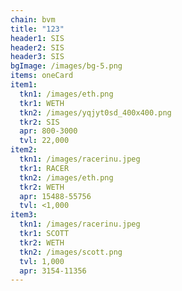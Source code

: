 ```yaml
---
chain: bvm
title: "123"
header1: SIS
header2: SIS
header3: SIS
bgImage: /images/bg-5.png
items: oneCard
item1:
  tkn1: /images/eth.png
  tkr1: WETH
  tkn2: /images/yqjyt0sd_400x400.png
  tkr2: SIS
  apr: 800-3000
  tvl: 22,000
item2:
  tkn1: /images/racerinu.jpeg
  tkr1: RACER
  tkn2: /images/eth.png
  tkr2: WETH
  apr: 15488-55756
  tvl: <1,000
item3:
  tkn1: /images/racerinu.jpeg
  tkr1: SCOTT
  tkr2: WETH
  tkn2: /images/scott.png
  tvl: 1,000
  apr: 3154-11356
---
```

